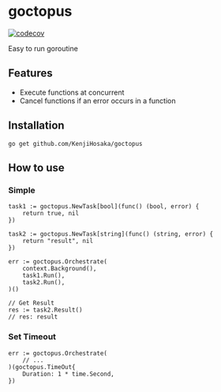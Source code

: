 # goctopus
[![codecov](https://codecov.io/gh/KenjiHosaka/goctopus/branch/main/graph/badge.svg?token=ET0SRXKUKZ)](https://codecov.io/gh/KenjiHosaka/goctopus)

Easy to run goroutine

## Features
- Execute functions at concurrent
- Cancel functions if an error occurs in a function

## Installation
```
go get github.com/KenjiHosaka/goctopus
```

## How to use
### Simple
```golang
task1 := goctopus.NewTask[bool](func() (bool, error) {
	return true, nil
})

task2 := goctopus.NewTask[string](func() (string, error) {
	return "result", nil
})

err := goctopus.Orchestrate(
	context.Background(), 
	task1.Run(), 
	task2.Run(), 
)()

// Get Result
res := task2.Result()
// res: result

```

### Set Timeout
```golang
err := goctopus.Orchestrate(
	// ...
)(goctopus.TimeOut{
	Duration: 1 * time.Second,
})
```


